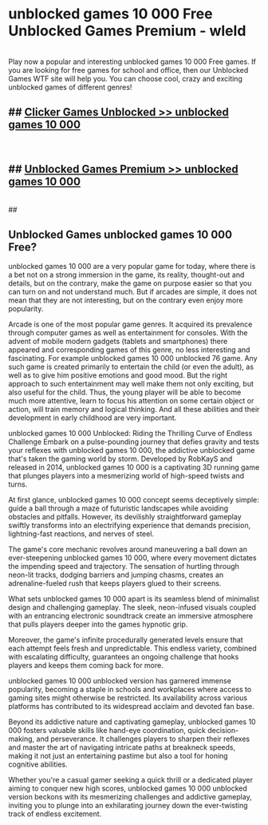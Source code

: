 # unblocked games 10 000 Free Unblocked Games Premium - wleld <br>
<br>
Play now a popular and interesting unblocked games 10 000 Free games. If you are looking for free games for school and office, then our Unblocked Games WTF site will help you. You can choose cool, crazy and exciting unblocked games of different genres!


## ##  [Clicker Games Unblocked >> unblocked games 10 000](http://freeplayer.one?title=unblocked_games_10_000&ref=M1)
  <br>

##  ## [Unblocked Games Premium >> unblocked games 10 000](http://freeplayer.one?title=unblocked_games_10_000&ref=M1)
  <br>
  ##



## Unblocked Games unblocked games 10 000 Free?

unblocked games 10 000 are a very popular game for today, where there is a bet not on a strong immersion in the game, its reality, thought-out and details, but on the contrary, make the game on purpose easier so that you can turn on and not understand much. But if arcades are simple, it does not mean that they are not interesting, but on the contrary even enjoy more popularity.

Arcade is one of the most popular game genres. It acquired its prevalence through computer games as well as entertainment for consoles. With the advent of mobile modern gadgets (tablets and smartphones) there appeared and corresponding games of this genre, no less interesting and fascinating. For example unblocked games 10 000 unblocked 76 game. Any such game is created primarily to entertain the child (or even the adult), as well as to give him positive emotions and good mood. But the right approach to such entertainment may well make them not only exciting, but also useful for the child. Thus, the young player will be able to become much more attentive, learn to focus his attention on some certain object or action, will train memory and logical thinking. And all these abilities and their development in early childhood are very important.

unblocked games 10 000 Unblocked: Riding the Thrilling Curve of Endless Challenge
Embark on a pulse-pounding journey that defies gravity and tests your reflexes with unblocked games 10 000, the addictive unblocked game that's taken the gaming world by storm. Developed by RobKayS and released in 2014, unblocked games 10 000 is a captivating 3D running game that plunges players into a mesmerizing world of high-speed twists and turns.

At first glance, unblocked games 10 000 concept seems deceptively simple: guide a ball through a maze of futuristic landscapes while avoiding obstacles and pitfalls. However, its devilishly straightforward gameplay swiftly transforms into an electrifying experience that demands precision, lightning-fast reactions, and nerves of steel.

The game's core mechanic revolves around maneuvering a ball down an ever-steepening unblocked games 10 000, where every movement dictates the impending speed and trajectory. The sensation of hurtling through neon-lit tracks, dodging barriers and jumping chasms, creates an adrenaline-fueled rush that keeps players glued to their screens.

What sets unblocked games 10 000 apart is its seamless blend of minimalist design and challenging gameplay. The sleek, neon-infused visuals coupled with an entrancing electronic soundtrack create an immersive atmosphere that pulls players deeper into the games hypnotic grip.

Moreover, the game's infinite procedurally generated levels ensure that each attempt feels fresh and unpredictable. This endless variety, combined with escalating difficulty, guarantees an ongoing challenge that hooks players and keeps them coming back for more.

unblocked games 10 000 unblocked version has garnered immense popularity, becoming a staple in schools and workplaces where access to gaming sites might otherwise be restricted. Its availability across various platforms has contributed to its widespread acclaim and devoted fan base.

Beyond its addictive nature and captivating gameplay, unblocked games 10 000 fosters valuable skills like hand-eye coordination, quick decision-making, and perseverance. It challenges players to sharpen their reflexes and master the art of navigating intricate paths at breakneck speeds, making it not just an entertaining pastime but also a tool for honing cognitive abilities.

Whether you're a casual gamer seeking a quick thrill or a dedicated player aiming to conquer new high scores, unblocked games 10 000 unblocked version beckons with its mesmerizing challenges and addictive gameplay, inviting you to plunge into an exhilarating journey down the ever-twisting track of endless excitement.